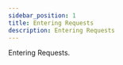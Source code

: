 ```yaml
---
sidebar_position: 1
title: Entering Requests
description: Entering Requests
---
```

Entering Requests.

